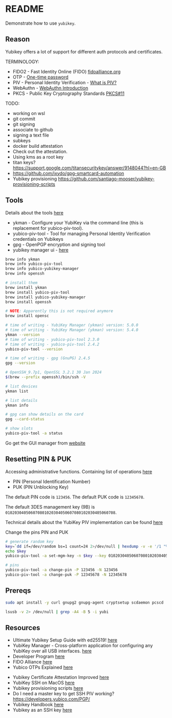 # README

Demonstrate how to use `yubikey`.

## Reason

Yubikey offers a lot of support for different auth protocols and certificates.  

TERMINOLOGY:

- FIDO2 - Fast Identity Online (FIDO) [fidoalliance.org](https://fidoalliance.org/fido2/)
- OTP - [One-time password](https://en.wikipedia.org/wiki/One-time_password)
- PIV - Personal Identity Verification - [What is PIV?](https://developers.yubico.com/PIV/)
- WebAuthn - [WebAuthn Introduction](https://developers.yubico.com/WebAuthn)
- PKCS - Public Key Cryptography Standards [PKCS#11](https://en.wikipedia.org/wiki/PKCS_11)

TODO:

- working on wsl
- git commit
- git signing
- associate to github
- signing a text file
- subkeys
- docker build attestation
- Check out the attestation.
- Using kms as a root key
- titan keys? https://support.google.com/titansecuritykey/answer/9148044?hl=en-GB
- https://github.com/ixydo/gpg-smartcard-automation
- Yubikey provisioning https://github.com/santiago-mooser/yubikey-provisioning-scripts

## Tools

Details about the tools [here](https://developers.yubico.com/PIV/Tools.html)  

* ykman - Configure your YubiKey via the command line (this is replacement for yubico-piv-tool).
* yubico-piv-tool - Tool for managing Personal Identity Verification credentials on Yubikeys
* gpg - OpenPGP encryption and signing tool
* yubikey manager ui - [here](https://www.yubico.com/support/download/yubikey-manager/)  

```sh
brew info ykman 
brew info yubico-piv-tool
brew info yubico-yubikey-manager 
brew info openssh  

# install them
brew install ykman
brew install yubico-piv-tool
brew install yubico-yubikey-manager       
brew install openssh       

# NOTE: Apparently this is not required anymore
brew install opensc       

# time of writing - YubiKey Manager (ykman) version: 5.0.0
# time of writing - YubiKey Manager (ykman) version: 5.4.0
ykman --version
# time of writing - yubico-piv-tool 2.3.0
# time of writing - yubico-piv-tool 2.4.2
yubico-piv-tool --version

# time of writing - gpg (GnuPG) 2.4.5
gpg --version

# OpenSSH_9.7p1, OpenSSL 3.2.1 30 Jan 2024
$(brew --prefix openssh)/bin/ssh -V 

# list devices
ykman list   

# list details
ykman info

# gpg can show details on the card
gpg --card-status

# show slots
yubico-piv-tool -a status
```

Go get the GUI manager from [website](https://www.yubico.com/support/download/yubikey-manager/)  

## Resetting PIN & PUK

Accessing administrative functions. Containing list of operations [here](https://developers.yubico.com/PIV/Introduction/Admin_access.html)  

* PIN (Personal Identification Number)
* PUK (PIN Unblocking Key)

The default PIN code is `123456`. The default PUK code is `12345678`.  

The default 3DES management key (9B) is `010203040506070801020304050607080102030405060708`.  

Technical details about the YubiKey PIV implementation can be found [here](https://developers.yubico.com/PIV/Introduction/YubiKey_and_PIV.html)  

Change the pins PIN and PUK  

```sh
# generate random key
key=`dd if=/dev/random bs=1 count=24 2>/dev/null | hexdump -v -e '/1 "%02X"'`
echo $key
yubico-piv-tool -a set-mgm-key -n $key --key 010203040506070801020304050607080102030405060708

# pins
yubico-piv-tool -a change-pin -P 123456 -N 123456   
yubico-piv-tool -a change-puk -P 12345678 -N 12345678
```

## Prereqs

```sh
sudo apt install -y curl gnupg2 gnupg-agent cryptsetup scdaemon pcscd
```

```sh
lsusb -v 2> /dev/null | grep -A4 -B 5 -i yubi  
```

## Resources

- Ultimate Yubikey Setup Guide with ed25519! [here](https://zach.codes/ultimate-yubikey-setup-guide/)
- YubiKey Manager - Cross-platform application for configuring any YubiKey over all USB interfaces. [here](https://www.yubico.com/support/download)
- Developer Program [here](https://developers.yubico.com/)
- FIDO Alliance [here](https://fidoalliance.org/fido2/)
- Yubico OTPs Explained [here](https://developers.yubico.com/OTP/OTPs_Explained.html)
* Yubikey Certificate Attestation Improved [here](https://www.securew2.com/blog/yubikey-certificate-attestation/)
* YubiKey SSH on MacOS [here](https://chewing-the-code.blogspot.com/2019/05/yubikey-ssh-onmacos.html)
* Yubikey provisioning scripts [here](https://github.com/santiago-mooser/yubikey-provisioning-scripts)
* Do I need a master key to get SSH PIV working? https://developers.yubico.com/PGP/
* Yubikey Handbook [here](https://ruimarinho.gitbooks.io/yubikey-handbook/content/)
* Yubikey as an SSH key [here](https://github.com/jamesog/yubikey-ssh)  

